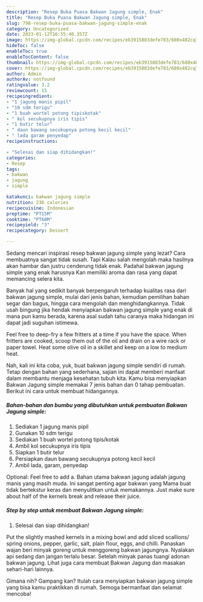 ```yaml
---
description: "Resep Buka Puasa Bakwan Jagung simple, Enak"
title: "Resep Buka Puasa Bakwan Jagung simple, Enak"
slug: 798-resep-buka-puasa-bakwan-jagung-simple-enak
category: Uncategorized
date: 2023-01-12T16:55:40.357Z
image: https://img-global.cpcdn.com/recipes/eb3915883defe783/680x482cq70/bakwan-jagung-simple-foto-resep-utama.jpg
hideToc: false
enableToc: true
enableTocContent: false
thumbnail: https://img-global.cpcdn.com/recipes/eb3915883defe783/680x482cq70/bakwan-jagung-simple-foto-resep-utama.jpg
cover: https://img-global.cpcdn.com/recipes/eb3915883defe783/680x482cq70/bakwan-jagung-simple-foto-resep-utama.jpg
author: Admin
authorAv: notfound
ratingvalue: 3.2
reviewcount: 15
recipeingredient:
- "1 jagung manis pipil"
- "10 sdm terigu"
- "1 buah wortel potong tipiskotak"
- " kol secukupnya iris tipis"
- "1 butir telur"
- " daun bawang secukupnya potong kecil kecil"
- " lada garam penyedap"
recipeinstructions:

- "Selesai dan siap dihidangkan!"
categories:
- Resep
tags:
- bakwan
- jagung
- simple

katakunci: bakwan jagung simple 
nutrition: 236 calories
recipecuisine: Indonesian
preptime: "PT15M"
cooktime: "PT60M"
recipeyield: "3"
recipecategory: Dessert

---
```



Sedang mencari inspirasi resep bakwan jagung simple yang lezat? Cara membuatnya sangat tidak susah. Tapi Kalau salah mengolah maka hasilnya akan hambar dan justru cenderung tidak enak. Padahal bakwan jagung simple yang enak harusnya Kan memiliki aroma dan rasa yang dapat memancing selera kita.


Banyak hal yang sedikit banyak berpengaruh terhadap kualitas rasa dari bakwan jagung simple, mulai dari jenis bahan, kemudian pemilihan bahan segar dan bagus, hingga cara mengolah dan menghidangkannya. Tidak usah bingung jika hendak menyiapkan bakwan jagung simple yang enak di mana pun kamu berada, karena asal sudah tahu caranya maka hidangan ini dapat jadi suguhan istimewa.

Feel free to deep-fry a few fritters at a time if you have the space. When fritters are cooked, scoop them out of the oil and drain on a wire rack or paper towel. Heat some olive oil in a skillet and keep on a low to medium heat.


Nah, kali ini kita coba, yuk, buat bakwan jagung simple sendiri di rumah. Tetap dengan bahan yang sederhana, sajian ini dapat memberi manfaat dalam membantu menjaga kesehatan tubuh kita. Kamu bisa menyiapkan Bakwan Jagung simple memakai 7 jenis bahan dan 0 tahap pembuatan. Berikut ini cara untuk membuat hidangannya.

<!--inarticleads1-->

##### Bahan-bahan dan bumbu yang dibutuhkan untuk pembuatan Bakwan Jagung simple:

1. Sediakan 1 jagung manis pipil
1. Gunakan 10 sdm terigu
1. Sediakan 1 buah wortel potong tipis/kotak
1. Ambil  kol secukupnya iris tipis
1. Siapkan 1 butir telur
1. Persiapkan  daun bawang secukupnya potong kecil kecil
1. Ambil  lada, garam, penyedap


Optional: Feel free to add a. Bahan utama bakwan jagung adalah jagung manis yang masih muda. Ini sangat penting agar bakwan yang Mama buat tidak bertekstur keras dan menyulitkan untuk memakannya. Just make sure about half of the kernels break and release their juice. 

<!--inarticleads2-->

##### Step by step untuk membuat Bakwan Jagung simple:


1. Selesai dan siap dihidangkan!

Put the slightly mashed kernels in a mixing bowl and add sliced scallions/ spring onions, pepper, garlic, salt, plain flour, eggs, and chilli. Panaskan wajan beri minyak goreng untuk menggoreng bakwan jagungnya. Nyalakan api sedang dan jangan terlalu besar. Setelah minyak panas tuangi adonan bakwan jagung. Lihat juga cara membuat Bakwan Jagung dan masakan sehari-hari lainnya. 

Gimana nih? Gampang kan? Itulah cara menyiapkan bakwan jagung simple yang bisa kamu praktikkan di rumah. Semoga bermanfaat dan selamat mencoba!
